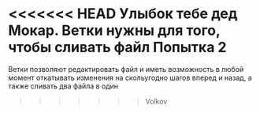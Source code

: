 <<<<<<< HEAD
Улыбок тебе дед Мокар. Ветки нужны для того, чтобы сливать файл
Попытка 2
=======
Ветки позволяют редактировать файл и иметь возможность в любой момент откатывать изменения на скольугодно шагов вперед и назад, а также сливать два файла в один
>>>>>>> Volkov
